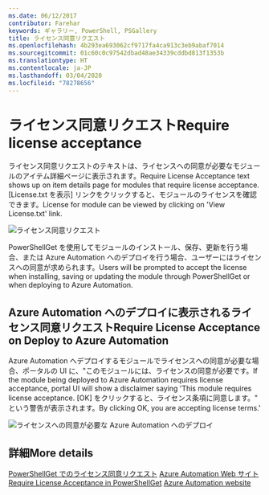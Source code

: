 ```yaml
---
ms.date: 06/12/2017
contributor: Farehar
keywords: ギャラリー, PowerShell, PSGallery
title: ライセンス同意リクエスト
ms.openlocfilehash: 4b293ea693062cf9717fa4ca913c3eb9abaf7014
ms.sourcegitcommit: 01c60c0c97542dbad48ae34339cddbd813f1353b
ms.translationtype: HT
ms.contentlocale: ja-JP
ms.lasthandoff: 03/04/2020
ms.locfileid: "78278656"
---
```

# <a name="require-license-acceptance"></a><span data-ttu-id="82df5-103">ライセンス同意リクエスト</span><span class="sxs-lookup"><span data-stu-id="82df5-103">Require license acceptance</span></span>

<span data-ttu-id="82df5-104">ライセンス同意リクエストのテキストは、ライセンスへの同意が必要なモジュールのアイテム詳細ページに表示されます。</span><span class="sxs-lookup"><span data-stu-id="82df5-104">Require License Acceptance text shows up on item details page for modules that require license acceptance.</span></span> <span data-ttu-id="82df5-105">[License.txt を表示] リンクをクリックすると、モジュールのライセンスを確認できます。</span><span class="sxs-lookup"><span data-stu-id="82df5-105">License for module can be viewed by clicking on 'View License.txt' link.</span></span>

![ライセンス同意リクエスト](media/packages-that-require-license-acceptance/RequireLicenseAcceptance.png)

<span data-ttu-id="82df5-107">PowerShellGet を使用してモジュールのインストール、保存、更新を行う場合、または Azure Automation へのデプロイを行う場合、ユーザーにはライセンスへの同意が求められます。</span><span class="sxs-lookup"><span data-stu-id="82df5-107">Users will be prompted to accept the license when installing, saving or updating the module through PowerShellGet or when deploying to Azure Automation.</span></span>

## <a name="require-license-acceptance-on-deploy-to-azure-automation"></a><span data-ttu-id="82df5-108">Azure Automation へのデプロイに表示されるライセンス同意リクエスト</span><span class="sxs-lookup"><span data-stu-id="82df5-108">Require License Acceptance on Deploy to Azure Automation</span></span>

<span data-ttu-id="82df5-109">Azure Automation へデプロイするモジュールでライセンスへの同意が必要な場合、ポータルの UI に、"このモジュールには、ライセンスの同意が必要です。</span><span class="sxs-lookup"><span data-stu-id="82df5-109">If the module being deployed to Azure Automation requires license acceptance, portal UI will show a disclaimer saying 'This module requires license acceptance.</span></span> <span data-ttu-id="82df5-110">[OK] をクリックすると、ライセンス条項に同意します。" という警告が表示されます。</span><span class="sxs-lookup"><span data-stu-id="82df5-110">By clicking OK, you are accepting license terms.'</span></span>

![ライセンスへの同意が必要な Azure Automation へのデプロイ](media/packages-that-require-license-acceptance/DeployToAzureAutomationRequireLicenseAcceptanceDisclaimer.png)

## <a name="more-details"></a><span data-ttu-id="82df5-112">詳細</span><span class="sxs-lookup"><span data-stu-id="82df5-112">More details</span></span>

<span data-ttu-id="82df5-113">[PowerShellGet でのライセンス同意リクエスト](../../concepts/module-license-acceptance.md)
[Azure Automation Web サイト](/azure/automation)</span><span class="sxs-lookup"><span data-stu-id="82df5-113">[Require License Acceptance in PowerShellGet](../../concepts/module-license-acceptance.md)
[Azure Automation website](/azure/automation)</span></span>
